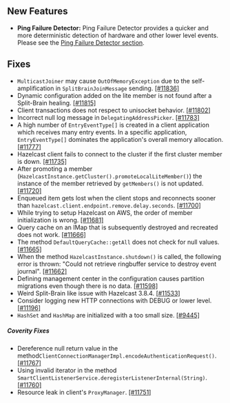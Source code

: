 ## New Features

- **Ping Failure Detector:** Ping Failure Detector provides a quicker and more deterministic detection of hardware and other lower level events. Please see the [Ping Failure Detector section](http://docs.hazelcast.org/docs/3.9.1/manual/html-single/index.html#ping-failure-detector).

## Fixes

- `MulticastJoiner` may cause `OutOfMemoryException` due to the self-amplification in `SplitBrainJoinMessage` sending. [[#11836]](https://github.com/hazelcast/hazelcast/issues/11836)
- Dynamic configuration added on the lite member is not found after a Split-Brain healing. [[#11815]](https://github.com/hazelcast/hazelcast/issues/11815)
- Client transactions does not respect to unisocket behavior. [[#11802]](https://github.com/hazelcast/hazelcast/issues/11802)
- Incorrect null log message in `DelegatingAddressPicker`. [[#11783]](https://github.com/hazelcast/hazelcast/issues/11783)
- A high number of `EntryEventType[]` is created in a client application which receives many entry events. In a specific application, `EntryEventType[]` dominates the application's overall memory allocation. [[#11777]](https://github.com/hazelcast/hazelcast/issues/11777)
- Hazelcast client fails to connect to the cluster if the first cluster member is down. [[#11735]](https://github.com/hazelcast/hazelcast/issues/11735)
- After promoting a member (`HazelcastInstance.getCluster().promoteLocalLiteMember()`) the instance of the member retrieved by `getMembers()` is not updated. [[#11720]](https://github.com/hazelcast/hazelcast/issues/11720)
- Enqueued item gets lost when the client stops and reconnects sooner than `hazelcast.client.endpoint.remove.delay.seconds`. [[#11700]](https://github.com/hazelcast/hazelcast/issues/11700)
- While trying to setup Hazelcast on AWS, the order of member initialization is wrong. [[#11681]](https://github.com/hazelcast/hazelcast/issues/11681)
- Query cache on an IMap that is subsequently destroyed and recreated does not work. [[#11666]](https://github.com/hazelcast/hazelcast/issues/11666)
- The method `DefaultQueryCache::getAll` does not check for null values. [[#11665]](https://github.com/hazelcast/hazelcast/issues/11665)
- When the method `HazelcastInstance.shutdown()` is called, the following error is thrown: "Could not retrieve ringbuffer service to destroy event journal". [[#11662]](https://github.com/hazelcast/hazelcast/issues/11662)
- Defining management center in the configuration causes partition migrations even though there is no data. [[#11598]](https://github.com/hazelcast/hazelcast/issues/11598)
- Weird Split-Brain like issue with Hazelcast 3.8.4. [[#11533]](https://github.com/hazelcast/hazelcast/issues/11533)
- Consider logging new HTTP connections with DEBUG or lower level. [[#11196]](https://github.com/hazelcast/hazelcast/issues/11196)
- `HashSet` and `HashMap` are initialized with a too small size. [[#9445]](https://github.com/hazelcast/hazelcast/issues/9445)




##### Coverity Fixes

- Dereference null return value in the method`ClientConnectionManagerImpl.encodeAuthenticationRequest()`. [[#11767]](https://github.com/hazelcast/hazelcast/issues/11767)
- Using invalid iterator in the method `SmartClientListenerService.deregisterListenerInternal(String)`. [[#11760]](https://github.com/hazelcast/hazelcast/issues/11760)
- Resource leak in client's `ProxyManager`. [[#11751]](https://github.com/hazelcast/hazelcast/issues/11751)
